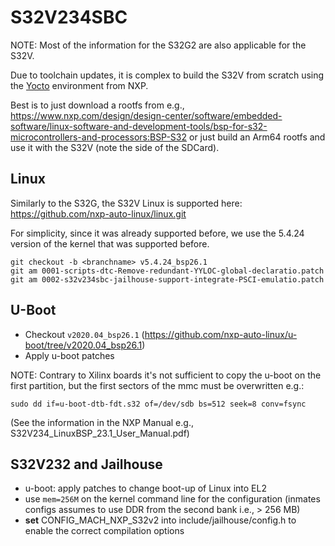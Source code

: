 # S32V234SBC
NOTE: Most of the information for the S32G2 are also applicable for the S32V.

Due to toolchain updates, it is complex to build the S32V from scratch using the
[Yocto](https://github.com/nxp-auto-linux/auto_yocto_bsp) environment from NXP.

Best is to just download a rootfs from e.g., https://www.nxp.com/design/design-center/software/embedded-software/linux-software-and-development-tools/bsp-for-s32-microcontrollers-and-processors:BSP-S32
or just build an Arm64 rootfs and use it with the S32V (note the side of the SDCard).

## Linux
Similarly to the S32G, the S32V Linux is supported here:
https://github.com/nxp-auto-linux/linux.git

For simplicity, since it was already supported before, we use the 5.4.24
version of the kernel that was supported before.

```
git checkout -b <branchname> v5.4.24_bsp26.1
git am 0001-scripts-dtc-Remove-redundant-YYLOC-global-declaratio.patch
git am 0002-s32v234sbc-jailhouse-support-integrate-PSCI-emulatio.patch
```

## U-Boot
- Checkout `v2020.04_bsp26.1` (https://github.com/nxp-auto-linux/u-boot/tree/v2020.04_bsp26.1)
- Apply u-boot patches

NOTE: Contrary to Xilinx boards it's not sufficient to copy the u-boot on the
first partition, but the first sectors of the mmc must be overwritten e.g.:
```
sudo dd if=u-boot-dtb-fdt.s32 of=/dev/sdb bs=512 seek=8 conv=fsync
```
(See the information in the NXP Manual e.g.,
S32V234_LinuxBSP_23.1_User_Manual.pdf)

## S32V232 and Jailhouse
- u-boot: apply patches to change boot-up of Linux into EL2
- use `mem=256M` on the kernel command line for the configuration (inmates configs assumes to use DDR from the second bank i.e., > 256 MB)
- **set** CONFIG_MACH_NXP_S32v2 into include/jailhouse/config.h to enable the correct compilation options

